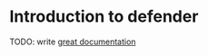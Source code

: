 # Introduction to defender

TODO: write [great documentation](http://jacobian.org/writing/what-to-write/)
